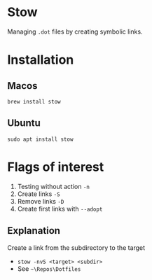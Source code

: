 # Stow
Managing `.dot` files by creating symbolic links.

# Installation

## Macos 
`brew install stow`
## Ubuntu
`sudo apt install stow`

# Flags of interest
1. Testing without action `-n`
2. Create links `-S`
3. Remove links `-D`
4. Create first links with `--adopt` 
## Explanation
Create a link from the subdirectory to the target

* `stow -nvS <target> <subdir>`
* See `~\Repos\Dotfiles` 


